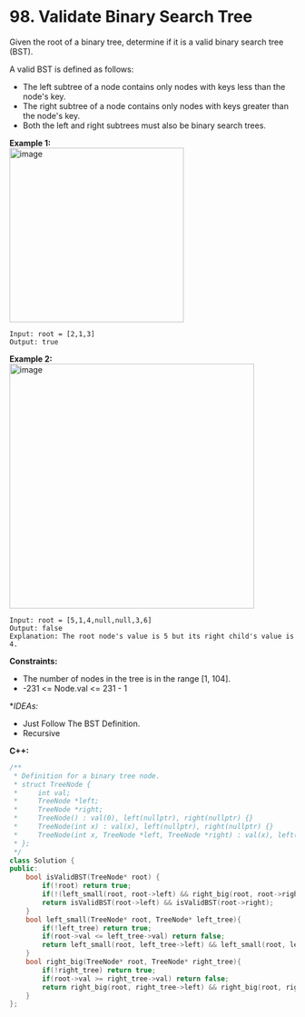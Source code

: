# 98. Validate Binary Search Tree
Given the root of a binary tree, determine if it is a valid binary search tree (BST).

A valid BST is defined as follows:
* The left subtree of a node contains only nodes with keys less than the node's key.
* The right subtree of a node contains only nodes with keys greater than the node's key.
* Both the left and right subtrees must also be binary search trees.
 

**Example 1:**<br>
<img width="307" alt="image" src="https://user-images.githubusercontent.com/32319856/166155124-e367fcbc-f59c-468c-8cb7-5f4c8c46b5c2.png">
```
Input: root = [2,1,3]
Output: true
```

**Example 2:**<br>
<img width="431" alt="image" src="https://user-images.githubusercontent.com/32319856/166155150-98b56d57-86c9-44c0-a435-92155c01a86b.png">
```
Input: root = [5,1,4,null,null,3,6]
Output: false
Explanation: The root node's value is 5 but its right child's value is 4.
```
**Constraints:**
* The number of nodes in the tree is in the range [1, 104].
* -231 <= Node.val <= 231 - 1

**IDEAs:*
* Just Follow The BST Definition.
* Recursive

**C++:**
```cpp
/**
 * Definition for a binary tree node.
 * struct TreeNode {
 *     int val;
 *     TreeNode *left;
 *     TreeNode *right;
 *     TreeNode() : val(0), left(nullptr), right(nullptr) {}
 *     TreeNode(int x) : val(x), left(nullptr), right(nullptr) {}
 *     TreeNode(int x, TreeNode *left, TreeNode *right) : val(x), left(left), right(right) {}
 * };
 */
class Solution {
public:
    bool isValidBST(TreeNode* root) {
        if(!root) return true;
        if(!(left_small(root, root->left) && right_big(root, root->right))) return false;
        return isValidBST(root->left) && isValidBST(root->right);
    }
    bool left_small(TreeNode* root, TreeNode* left_tree){
        if(!left_tree) return true;
        if(root->val <= left_tree->val) return false;
        return left_small(root, left_tree->left) && left_small(root, left_tree->right);
    }
    bool right_big(TreeNode* root, TreeNode* right_tree){
        if(!right_tree) return true;
        if(root->val >= right_tree->val) return false;
        return right_big(root, right_tree->left) && right_big(root, right_tree->right);  
    }
};
```

